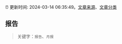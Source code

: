 :alarm_clock: 更新时间: 2024-03-14 06:35:49。[文章来源](/README.md)、[文章分类](/TAGS.md)

## 报告


> 关键字：`报告`、`月报`



